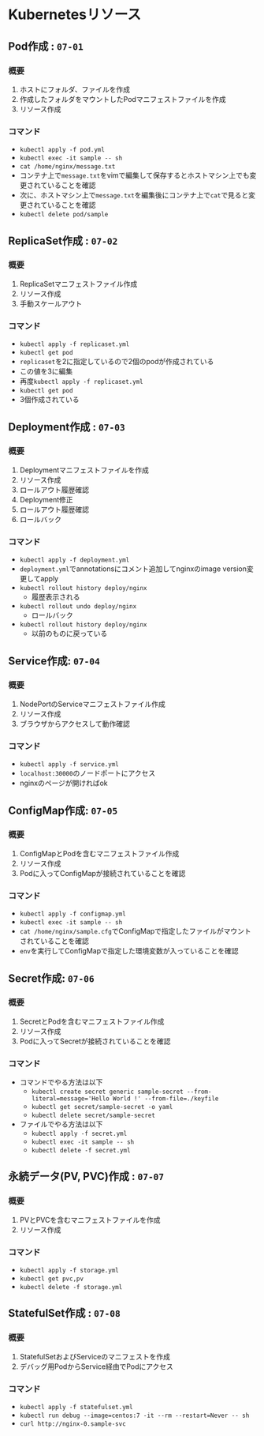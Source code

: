 # Kubernetesリソース

## Pod作成 : `07-01`
### 概要
1. ホストにフォルダ、ファイルを作成
2. 作成したフォルダをマウントしたPodマニフェストファイルを作成
3. リソース作成

### コマンド
- `kubectl apply -f pod.yml`
- `kubectl exec -it sample -- sh`
- `cat /home/nginx/message.txt`
- コンテナ上で`message.txt`をvimで編集して保存するとホストマシン上でも変更されていることを確認
- 次に、ホストマシン上で`message.txt`を編集後にコンテナ上で`cat`で見ると変更されていることを確認
- `kubectl delete pod/sample`

## ReplicaSet作成 : `07-02`
### 概要
1. ReplicaSetマニフェストファイル作成
2. リソース作成
3. 手動スケールアウト
### コマンド
- `kubectl apply -f replicaset.yml`
- `kubectl get pod`
- `replicaset`を2に指定しているので2個のpodが作成されている
- この値を3に編集
- 再度`kubectl apply -f replicaset.yml`
- `kubectl get pod`
- 3個作成されている

## Deployment作成 : `07-03`
### 概要
1. Deploymentマニフェストファイルを作成
2. リソース作成
3. ロールアウト履歴確認
4. Deployment修正
5. ロールアウト履歴確認
6. ロールバック
### コマンド
- `kubectl apply -f deployment.yml`
- `deployment.yml`でannotationsにコメント追加してnginxのimage version変更してapply
- `kubectl rollout history deploy/nginx`
  - 履歴表示される
- `kubectl rollout undo deploy/nginx`
  - ロールバック
- `kubectl rollout history deploy/nginx`
  - 以前のものに戻っている

## Service作成: `07-04`
### 概要
1. NodePortのServiceマニフェストファイル作成
2. リソース作成
3. ブラウザからアクセスして動作確認
### コマンド　
- `kubectl apply -f service.yml`
- `localhost:30000`のノードポートにアクセス
- nginxのページが開ければok

## ConfigMap作成: `07-05`
### 概要
1. ConfigMapとPodを含むマニフェストファイル作成
2. リソース作成
3. Podに入ってConfigMapが接続されていることを確認
### コマンド
- `kubectl apply -f configmap.yml`
- `kubectl exec -it sample -- sh`
- `cat /home/nginx/sample.cfg`でConfigMapで指定したファイルがマウントされていることを確認
- `env`を実行してConfigMapで指定した環境変数が入っていることを確認

## Secret作成: `07-06`
### 概要
1. SecretとPodを含むマニフェストファイル作成
2. リソース作成
3. Podに入ってSecretが接続されていることを確認

### コマンド
- コマンドでやる方法は以下
  - `kubectl create secret generic sample-secret --from-literal=message='Hello World !' --from-file=./keyfile`
  - `kubectl get secret/sample-secret -o yaml`
  - `kubectl delete secret/sample-secret`
- ファイルでやる方法は以下
  - `kubectl apply -f secret.yml`
  - `kubectl exec -it sample -- sh`
  - `kubectl delete -f secret.yml`

## 永続データ(PV, PVC)作成 : `07-07`
### 概要
1. PVとPVCを含むマニフェストファイルを作成
2. リソース作成
### コマンド
- `kubectl apply -f storage.yml`
- `kubectl get pvc,pv`
- `kubectl delete -f storage.yml`

## StatefulSet作成 : `07-08`
### 概要
1. StatefulSetおよびServiceのマニフェストを作成
2. デバッグ用PodからService経由でPodにアクセス
### コマンド
- `kubectl apply -f statefulset.yml`
- `kubectl run debug --image=centos:7 -it --rm --restart=Never -- sh`
- `curl http://nginx-0.sample-svc`